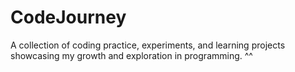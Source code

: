 # CodeJourney
A collection of coding practice, experiments, and learning projects showcasing my growth and exploration in programming. ^^
